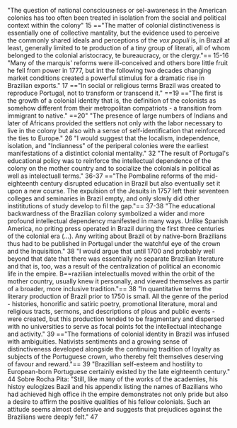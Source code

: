 "The question of national consciousness or sel-awareness in the American colonies has too often been treated in isolation from the social and political context within the colony" 15
=="The matter of colonial distinctiveness is essentially one of collective mantality, but the evidence used to perceive the commonly shared ideals and perceptions of the *vox populi* is, in Brazil at least, generally limited to te production of a tiny group of literati, all of whom belonged to the colonial aristocracy, te bureaucracy, or the clergy."== 15-16
"Many of the marquis' reforms were ill-conceived and others bore little fruit he fell from power in 1777, but int the following two decades changing market conditions created a powerful stimulus for a dramatic rise in Brazilian exports." 17
=="In social or religious terms Brazil was created to reproduce Portugal, not to transform or transcend it." ==19
=="The first is the growth of a colonial identity that is, the definition of the colonists as somehow different from their metropolitan compatriots - a transition from immigrant to native." ==20"
"The presence of large numbers of Indians and later of Africans provided the settlers not only with the labor necessary to live in the colony but also with a sense of self-identification that reinforced the ties to Europe." 26
"I would suggest that the localism, independence, isolation, and "Indianness" of the periperal colonies were the earliest manifestations of a distintict colonial mentality." 32
"The result of Portugal's educational policy was to reinforce the intellectual dependence of the colony on the mother country and to socialize the colonials in political as well as intelectuall terms." 36-37
=="The Pombaline reforms of the mid-eighteenth century disrupted education in Brazil but also eventually set it upon a new course. The expulsion of the Jesuits in 1757 left their seventeen colleges and seminaries in Brazil empty, and only slowly did other instititutions of study develop to fil the gap."== 37-38
"The educational backwardness of the Brazilian colony symbolized a wider and more profound intellectual dependency manifested in many ways. Unlike Spanish America, no priting press operated in Brazil during the first three centuries of the colonial era (...). Any writing about Brazil ot by native-born Brazilians thus had to be published in Portugal under the watchful eye of the crown and the Inquisition." 38
"I would argue that until 1700 and probably well beyond that date that there was essentially no separate Brazilian literature and that is, too, was a result of the centralization of political an economic life in the empire. B==razilian intelectualls moved within the orbit of the mother country, usually knew it personally, and viewed themselves as partir of a broader, more inclusive tradition."== 38
"In quantitative terms the literary production of Brazil prior to 1750 is small. All the genre of the period - histories, honorific and satiric poetry, promotional literature, moral and religious tracts, sermons, and descriptions of plous and public events - were created, but this production tended to be fragmentary and dispersed with no universities to serve as focal points fot the intellectual intechange and activity."  39
=="The formations of colonial identity in Brazil was infused with ambiguities. Nativists sentiments and a growing sense of distinctiveness developed alongside the continuing tradition of loyalty as subjects of the Portuguese crown, who thereby felt themselves deserving of favour and reward."== 39
"Brazillian self-esteem and hostility to European-born Portuguese certainly existed by the late eighteenth century." 44
Sobre Rocha Pita: "Still, like many of the works of the academies, his histoy eulogizes Bazil and his appendix listing the names of Bazilians who had achieved high office ih the empire demonstrates not only pride but also a desire to affirm the positive qualities of his fellow colonials. Such an attitude seems almost defensive and suggests that prejudices against the Brazilians were deeply felt."  47


